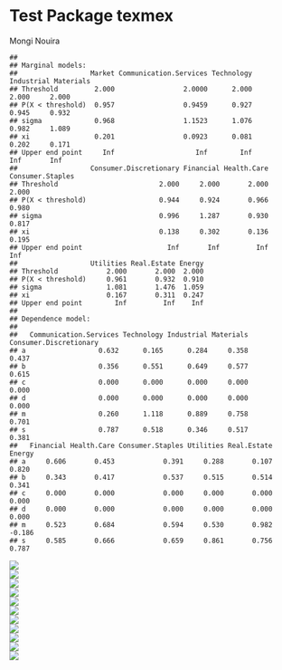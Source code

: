 Test Package texmex
================
Mongi Nouira

<p align="center">

</p>

<p align="center">

    ## 
    ## Marginal models:
    ##                  Market Communication.Services Technology Industrial Materials
    ## Threshold         2.000                 2.0000      2.000      2.000     2.000
    ## P(X < threshold)  0.957                 0.9459      0.927      0.945     0.932
    ## sigma             0.968                 1.1523      1.076      0.982     1.089
    ## xi                0.201                 0.0923      0.081      0.202     0.171
    ## Upper end point     Inf                    Inf        Inf        Inf       Inf
    ##                  Consumer.Discretionary Financial Health.Care Consumer.Staples
    ## Threshold                         2.000     2.000       2.000            2.000
    ## P(X < threshold)                  0.944     0.924       0.966            0.980
    ## sigma                             0.996     1.287       0.930            0.817
    ## xi                                0.138     0.302       0.136            0.195
    ## Upper end point                     Inf       Inf         Inf              Inf
    ##                  Utilities Real.Estate Energy
    ## Threshold            2.000       2.000  2.000
    ## P(X < threshold)     0.961       0.932  0.910
    ## sigma                1.081       1.476  1.059
    ## xi                   0.167       0.311  0.247
    ## Upper end point        Inf         Inf    Inf
    ## 
    ## Dependence model:
    ## 
    ##   Communication.Services Technology Industrial Materials Consumer.Discretionary
    ## a                  0.632      0.165      0.284     0.358                  0.437
    ## b                  0.356      0.551      0.649     0.577                  0.615
    ## c                  0.000      0.000      0.000     0.000                  0.000
    ## d                  0.000      0.000      0.000     0.000                  0.000
    ## m                  0.260      1.118      0.889     0.758                  0.701
    ## s                  0.787      0.518      0.346     0.517                  0.381
    ##   Financial Health.Care Consumer.Staples Utilities Real.Estate Energy
    ## a     0.606       0.453            0.391     0.288       0.107  0.820
    ## b     0.343       0.417            0.537     0.515       0.514  0.341
    ## c     0.000       0.000            0.000     0.000       0.000  0.000
    ## d     0.000       0.000            0.000     0.000       0.000  0.000
    ## m     0.523       0.684            0.594     0.530       0.982 -0.186
    ## s     0.585       0.666            0.659     0.861       0.756  0.787

</p>

<p align="center">

<img src="cache/texmex/unnamed-chunk-4-1.png" style="display: block; margin: auto;" /><img src="cache/texmex/unnamed-chunk-4-2.png" style="display: block; margin: auto;" /><img src="cache/texmex/unnamed-chunk-4-3.png" style="display: block; margin: auto;" /><img src="cache/texmex/unnamed-chunk-4-4.png" style="display: block; margin: auto;" /><img src="cache/texmex/unnamed-chunk-4-5.png" style="display: block; margin: auto;" /><img src="cache/texmex/unnamed-chunk-4-6.png" style="display: block; margin: auto;" /><img src="cache/texmex/unnamed-chunk-4-7.png" style="display: block; margin: auto;" /><img src="cache/texmex/unnamed-chunk-4-8.png" style="display: block; margin: auto;" /><img src="cache/texmex/unnamed-chunk-4-9.png" style="display: block; margin: auto;" /><img src="cache/texmex/unnamed-chunk-4-10.png" style="display: block; margin: auto;" /><img src="cache/texmex/unnamed-chunk-4-11.png" style="display: block; margin: auto;" />

</p>

<p align="center">

</p>
